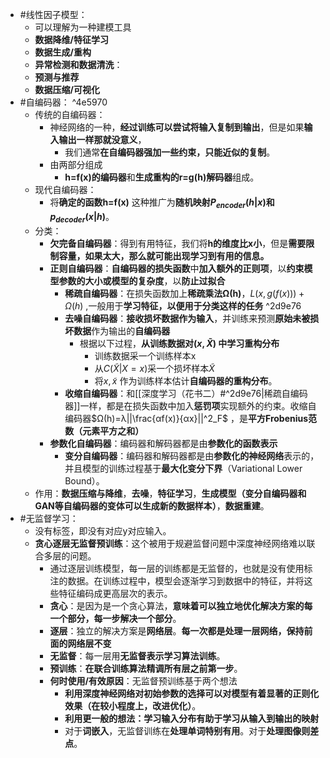 - #线性因子模型：
	- 可以理解为一种建模工具
	- **数据降维/特征学习**
	- **数据生成/重构**
	- **异常检测和数据清洗**：
	- **预测与推荐**
	- **数据压缩/可视化**
- #自编码器：  ^4e5970
	- 传统的自编码器：
		- 神经网络的一种，**经过训练可以尝试将输入复制到输出**，但是如果**输入输出一样那就没意义**，
			- 我们通常**在自编码器强加一些约束，只能近似的复制**。
		- 由两部分组成
			- **h=f(x)的编码器**和**生成重构的r=g(h)解码器**组成。
	- 现代自编码器：
		- 将**确定的函数h=f(x)** 这种推广为**随机映射$P_{encoder}(h|x)$和$p_{decoder}(x|h)$**。
	- 分类：
		- **欠完备自编码器**：得到有用特征，我们将**h的维度比x小**，但是**需要限制容量，如果太大，那么就可能出现学习到有用的信息。**
		- **正则自编码器**：**自编码器的损失函数**中**加入额外的正则项**，以**约束模型参数的大小或模型的复杂度**，以**防止过拟合**
			- **稀疏自编码器**：在损失函数加上**稀疏乘法Ω(h)**，$L(x,g(f(x)))+Ω(h)$ ,一般用于**学习特征，以便用于分类这样的任务** ^2d9e76
			- **去噪自编码器**：**接收损坏数据作为输入**，并训练来预测**原始未被损坏数据**作为输出的**自编码器**
				- 根据以下过程，**从训练数据对$(x,\widetilde{X})$ 中学习重构分布**
					- 训练数据采一个训练样本x
					- 从$C(\widetilde{X}|X=x)$采一个损坏样本$\widetilde{X}$
					- 将$x,\widetilde{x}$ 作为训练样本估计**自编码器的重构分布**。
			- **收缩自编码器**：和[[深度学习（花书二）#^2d9e76|稀疏自编码器]]一样，都是在损失函数中加入**惩罚项**实现额外的约束。收缩自编码器$Ω(h)=λ||\frac{αf(x)}{αx}||^2_F$ ，是**平方Frobenius范数（元素平方之和）**
		- **参数化自编码器**：编码器和解码器都是由**参数化的函数表示**
			- **变分自编码器**：编码器和解码器都是由**参数化的神经网络**表示的，并且模型的训练过程基于**最大化变分下界**（Variational Lower Bound）。
	- 作用：**数据压缩与降维**，**去噪**，**特征学习**，**生成模型（变分自编码器和GAN等自编码器的变体可以生成新的数据样本）**，**数据重建**。
- #无监督学习： 
	- 没有标签，即没有对应y对应输入。
	- **贪心逐层无监督预训练**：这个被用于规避监督问题中深度神经网络难以联合多层的问题。
		- 通过逐层训练模型，每一层的训练都是无监督的，也就是没有使用标注的数据。在训练过程中，模型会逐渐学习到数据中的特征，并将这些特征编码成更高层次的表示。
		- **贪心**：是因为是一个贪心算法，**意味着可以独立地优化解决方案的每一个部分，每一步解决一个部分**。
		- **逐层**：独立的解决方案是**网络层**。**每一次都是处理一层网络，保持前面的网络层不变**
		- **无监督**：每一层用**无监督表示学习算法训练**。
		- **预训练**：**在联合训练算法精调所有层之前第一步**。
		- **何时使用/有效原因**：无监督预训练基于两个想法
			- **利用深度神经网络对初始参数的选择可以对模型有着显著的正则化效果（在较小程度上，改进优化）**。
			- **利用更一般的想法：学习输入分布有助于学习从输入到输出的映射**
			- 对于**词嵌入**，无监督训练在**处理单词特别有用**。对于**处理图像则差点**。